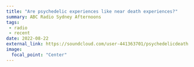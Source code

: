 ```yaml
---
title: "Are psychedelic experiences like near death experiences?"
summary: ABC Radio Sydney Afternoons
tags:
 - radio
 - recent
date: 2022-08-22
external_link: https://soundcloud.com/user-441363701/psychedelicdeath
image:
  focal_point: "Center"
---
```

